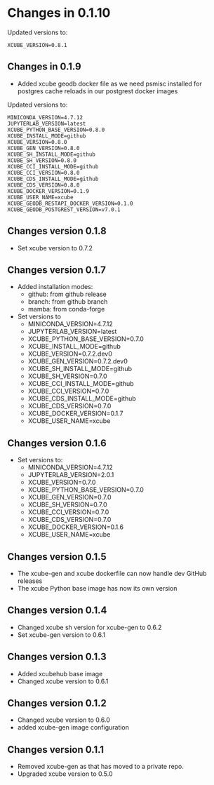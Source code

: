 # Changes in 0.1.10

Updated versions to:

    XCUBE_VERSION=0.8.1

## Changes in 0.1.9

- Added xcube geodb docker file as we need psmisc
  installed for postgres cache reloads in our postgrest 
  docker images

Updated versions to:

    MINICONDA_VERSION=4.7.12
    JUPYTERLAB_VERSION=latest
    XCUBE_PYTHON_BASE_VERSION=0.8.0
    XCUBE_INSTALL_MODE=github
    XCUBE_VERSION=0.8.0
    XCUBE_GEN_VERSION=0.8.0
    XCUBE_SH_INSTALL_MODE=github
    XCUBE_SH_VERSION=0.8.0
    XCUBE_CCI_INSTALL_MODE=github
    XCUBE_CCI_VERSION=0.8.0
    XCUBE_CDS_INSTALL_MODE=github
    XCUBE_CDS_VERSION=0.8.0
    XCUBE_DOCKER_VERSION=0.1.9
    XCUBE_USER_NAME=xcube
    XCUBE_GEODB_RESTAPI_DOCKER_VERSION=0.1.0
    XCUBE_GEODB_POSTGREST_VERSION=v7.0.1

## Changes version 0.1.8

- Set xcube version to 0.7.2

## Changes version 0.1.7

- Added installation modes:
  - github: from github release
  - branch: from github branch
  - mamba: from conda-forge
- Set versions to
  - MINICONDA_VERSION=4.7.12
  - JUPYTERLAB_VERSION=latest
  - XCUBE_PYTHON_BASE_VERSION=0.7.0
  - XCUBE_INSTALL_MODE=github
  - XCUBE_VERSION=0.7.2.dev0
  - XCUBE_GEN_VERSION=0.7.2.dev0
  - XCUBE_SH_INSTALL_MODE=github
  - XCUBE_SH_VERSION=0.7.0
  - XCUBE_CCI_INSTALL_MODE=github
  - XCUBE_CCI_VERSION=0.7.0
  - XCUBE_CDS_INSTALL_MODE=github
  - XCUBE_CDS_VERSION=0.7.0
  - XCUBE_DOCKER_VERSION=0.1.7
  - XCUBE_USER_NAME=xcube

## Changes version 0.1.6

- Set versions to:
  - MINICONDA_VERSION=4.7.12
  - JUPYTERLAB_VERSION=2.0.1
  - XCUBE_VERSION=0.7.0
  - XCUBE_PYTHON_BASE_VERSION=0.7.0
  - XCUBE_GEN_VERSION=0.7.0
  - XCUBE_SH_VERSION=0.7.0
  - XCUBE_CCI_VERSION=0.7.0
  - XCUBE_CDS_VERSION=0.7.0
  - XCUBE_DOCKER_VERSION=0.1.6
  - XCUBE_USER_NAME=xcube    

## Changes version 0.1.5

- The xcube-gen and xcube dockerfile can now handle 
  dev GitHub releases
- The xcube Python base image has now its own version  

## Changes version 0.1.4

* Changed xcube sh version for xcube-gen to 0.6.2
* Set xcube-gen version to 0.6.1

## Changes version 0.1.3

* Added xcubehub base image
* Changed xcube version to 0.6.1

## Changes version 0.1.2

* Changed xcube version to 0.6.0
* added xcube-gen image configuration 

## Changes version 0.1.1

* Removed xcube-gen as that has moved to a private repo. 
* Upgraded xcube version to 0.5.0 
